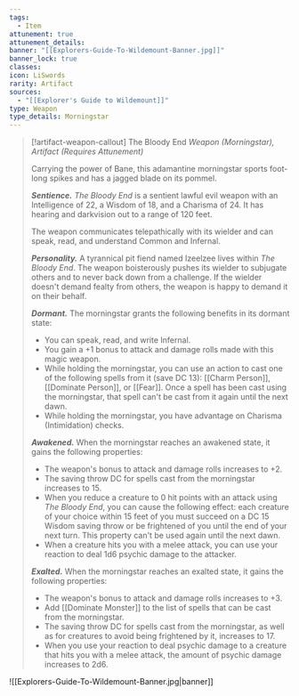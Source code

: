 ```yaml
---
tags:
  - Item
attunement: true
attunement_details: 
banner: "[[Explorers-Guide-To-Wildemount-Banner.jpg]]"
banner_lock: true
classes: 
icon: LiSwords
rarity: Artifact
sources:
  - "[[Explorer's Guide to Wildemount]]"
type: Weapon
type_details: Morningstar
---
```

>[!artifact-weapon-callout] The Bloody End
>*Weapon (Morningstar), Artifact (Requires Attunement)*
>
>Carrying the power of Bane, this adamantine morningstar sports foot-long spikes and has a jagged blade on its pommel.
>
>***Sentience.*** *The Bloody End* is a sentient lawful evil weapon with an Intelligence of 22, a Wisdom of 18, and a Charisma of 24. It has hearing and darkvision out to a range of 120 feet.
>
>The weapon communicates telepathically with its wielder and can speak, read, and understand Common and Infernal.
>
>***Personality.*** A tyrannical pit fiend named Izeelzee lives within *The Bloody End*. The weapon boisterously pushes its wielder to subjugate others and to never back down from a challenge. If the wielder doesn't demand fealty from others, the weapon is happy to demand it on their behalf.
>
>***Dormant.*** The morningstar grants the following benefits in its dormant state:
>
>* You can speak, read, and write Infernal.
>* You gain a +1 bonus to attack and damage rolls made with this magic weapon.
>* While holding the morningstar, you can use an action to cast one of the following spells from it (save DC 13): [[Charm Person]], [[Dominate Person]], or [[Fear]]. Once a spell has been cast using the morningstar, that spell can't be cast from it again until the next dawn.
>* While holding the morningstar, you have advantage on Charisma (Intimidation) checks.
>
>***Awakened.*** When the morningstar reaches an awakened state, it gains the following properties:
>
>* The weapon's bonus to attack and damage rolls increases to +2.
>* The saving throw DC for spells cast from the morningstar increases to 15.
>* When you reduce a creature to 0 hit points with an attack using *The Bloody End*, you can cause the following effect: each creature of your choice within 15 feet of you must succeed on a DC 15 Wisdom saving throw or be frightened of you until the end of your next turn. This property can't be used again until the next dawn.
>* When a creature hits you with a melee attack, you can use your reaction to deal 1d6 psychic damage to the attacker.
>
>***Exalted.*** When the morningstar reaches an exalted state, it gains the following properties:
>
>* The weapon's bonus to attack and damage rolls increases to +3.
>* Add [[Dominate Monster]] to the list of spells that can be cast from the morningstar.
>* The saving throw DC for spells cast from the morningstar, as well as for creatures to avoid being frightened by it, increases to 17.
>* When you use your reaction to deal psychic damage to a creature that hits you with a melee attack, the amount of psychic damage increases to 2d6.

![[Explorers-Guide-To-Wildemount-Banner.jpg|banner]]
